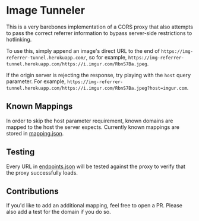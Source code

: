 # Image Tunneler

This is a very barebones implementation of a CORS proxy that also attempts to pass the correct referrer information to bypass server-side restrictions to hotlinking.

To use this, simply append an image's direct URL to the end of `https://img-referrer-tunnel.herokuapp.com/`, so for example, `https://img-referrer-tunnel.herokuapp.com/https://i.imgur.com/RbnS7Ba.jpeg`.

If the origin server is rejecting the response, try playing with the `host` query parameter. For example, `https://img-referrer-tunnel.herokuapp.com/https://i.imgur.com/RbnS7Ba.jpeg?host=imgur.com`.

## Known Mappings

In order to skip the host parameter requirement, known domains are mapped to the host the server expects. Currently known mappings are stored in [mapping.json](./mapping.json).

## Testing

Every URL in [endpoints.json](./test/endpoints.json) will be tested against the proxy to verify that the proxy successfully loads.

## Contributions

If you'd like to add an additional mapping, feel free to open a PR. Please also add a test for the domain if you do so.
